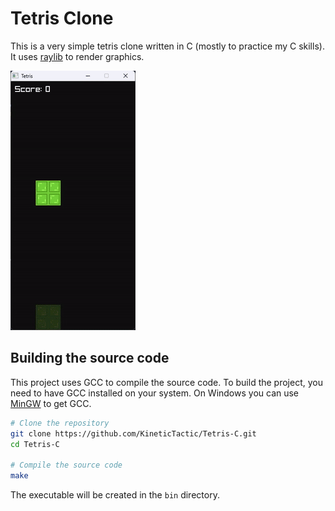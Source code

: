 # Tetris Clone

This is a very simple tetris clone written in C (mostly to practice my C skills). It uses [raylib](https://www.raylib.com/) to render graphics.

<img src="assets/tetris-demo.gif">

## Building the source code

This project uses GCC to compile the source code. To build the project, you need to have GCC installed on your system. On Windows you can use [MinGW](https://www.mingw-w64.org/) to get GCC.

```bash
# Clone the repository
git clone https://github.com/KineticTactic/Tetris-C.git
cd Tetris-C

# Compile the source code
make

```

The executable will be created in the `bin` directory.
